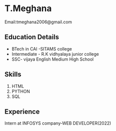 <!DOCTYPE html>
<html>
  <head>
    <title>MY RESUME</title>
  </head>
  <body>
    <h1>T.Meghana</h1>
    <p>Email:tmeghana2006@gmail.com</p>
    <h2>Education Details</h2>
    <ul>
      <li>BTech in CAI -SITAMS college</li>
      <li>Intermediate - R.K vidhyalaya junior college</li>
      <li>SSC- vijaya English Medium High School</li>
    </ul>
    <h2>Skills</h2>
    <ol>
      <li>HTML</li>
      <li>PYTHON</li>
      <li>SQL</li>
    </ol>
    <h2>Experience</h2>
    <p>Intern at INFOSYS company-WEB DEVELOPER(2022)</p>
  </body>
</html>
  </body>
</html>
